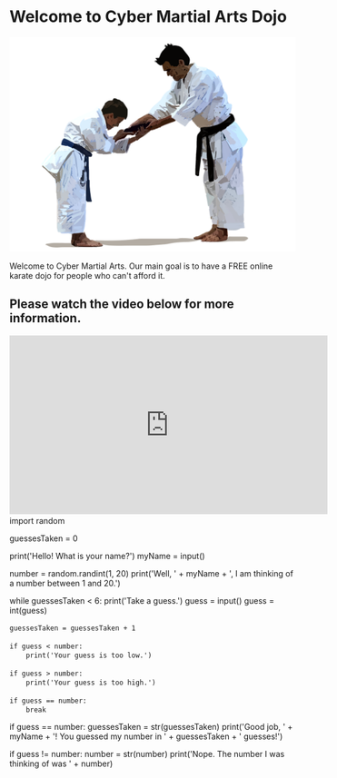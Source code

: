 
<body>
<h1> Welcome to Cyber Martial Arts Dojo </h1>
  
  <img src="CyberKarateDojo.PNG">

<p> Welcome to Cyber Martial Arts. Our main goal is to have a <Bold> FREE </Bold> online karate dojo for people who can't afford it. </p>

<h2> Please watch the video below for more information. </h2> 

<iframe width="560" height="315" src="https://www.youtube.com/embed/JidnqqwSkK8" frameborder="0" allow="accelerometer; autoplay; encrypted-media; gyroscope; picture-in-picture" allowfullscreen></iframe>

<script type="text/javascript" src="//downloads.mailchimp.com/js/signup-forms/popup/unique-methods/embed.js" data-dojo-config="usePlainJson: true, isDebug: false"></script><script type="text/javascript">window.dojoRequire(["mojo/signup-forms/Loader"], function(L) { L.start({"baseUrl":"mc.us7.list-manage.com","uuid":"208c9cc9c169789616ad68872","lid":"2561fe75da","uniqueMethods":true}) })</script>
<script>(function(t,e,s,n){var o,a,c;t.SMCX=t.SMCX||[],e.getElementById(n)||(o=e.getElementsByTagName(s),a=o[o.length-1],c=e.createElement(s),c.type="text/javascript",c.async=!0,c.id=n,c.src=["https:"===location.protocol?"https://":"http://","widget.surveymonkey.com/collect/website/js/tRaiETqnLgj758hTBazgdxH9NlI1a7W911VCIbYgCRUIX_2Bkt5hcyBomZhqLmFhhJ.js"].join(""),a.parentNode.insertBefore(c,a))})(window,document,"script","smcx-sdk");</script>

<python>
  import random

guessesTaken = 0

print('Hello! What is your name?')
myName = input()

number = random.randint(1, 20)
print('Well, ' + myName + ', I am thinking of a number between 1 and 20.')

while guessesTaken < 6:
    print('Take a guess.') 
    guess = input()
    guess = int(guess)

    guessesTaken = guessesTaken + 1

    if guess < number:
        print('Your guess is too low.') 

    if guess > number:
        print('Your guess is too high.')

    if guess == number:
        break

if guess == number:
    guessesTaken = str(guessesTaken)
    print('Good job, ' + myName + '! You guessed my number in ' + guessesTaken + ' guesses!')

if guess != number:
    number = str(number)
    print('Nope. The number I was thinking of was ' + number)
 </python>

  </body>
  
  
  
    

